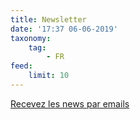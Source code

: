 ```yaml
---
title: Newsletter
date: '17:37 06-06-2019'
taxonomy:
    tag:
        - FR
feed:
    limit: 10
---
```


<div class="container">
<div class="row col-12">
<a class="btn btn-secondary"
href="https://my.sendinblue.com/users/subscribe/js_id/3qi04/id/1">Recevez les news par emails</a>
</div>
</div>